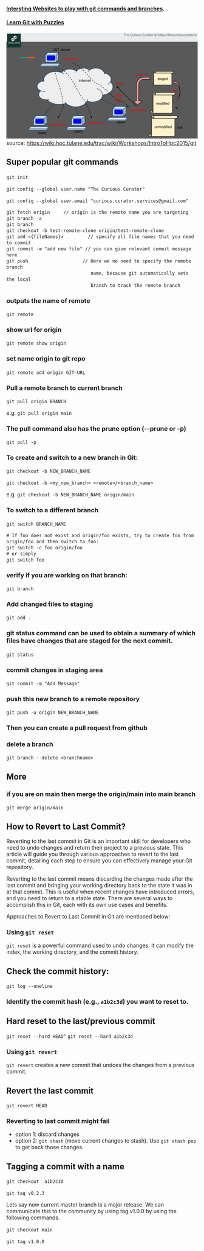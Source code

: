 #### [Intersting Websites to play with git commands and branches](https://git-school.github.io/visualizing-git/#free). 
#### [Learn Git with Puzzles](https://learngitbranching.js.org/)

![Client-Server](https://raw.githubusercontent.com/TheCuriousCurator/The-Ultimate-ML-Course/main/images/git/git-client-server.png "Client-Server")
source: https://wiki.hpc.tulane.edu/trac/wiki/Workshops/IntroToHpc2015/git

## Super popular git commands
`git init`

`git config --global user.name "The Curious Curator"`

`git config --global user.email "curious.curator.services@gmail.com"`


```
git fetch origin     // origin is the remote name you are targeting
git branch -a
git branch
git checkout -b test-remote-clone origin/test-remote-clone
git add <{fileNames}>         // specify all file names that you need to commit
git commit -m "add new file" // you can give relevant commit message here
git push                    // Here we no need to specify the remote branch 
                               name, because git automatically sets the local 
                               branch to track the remote branch 
```
### outputs the name of remote
`git remote`

### show url for origin
`git remote show origin`

### set name origin to git repo
`git remote add origin GIT-URL`

### Pull a remote branch to current branch
`git pull origin BRANCH`

e.g.
`git pull origin main`

### The pull command also has the prune option (--prune or -p) 
`git pull -p`

### To create and switch to a new branch in Git:
`git checkout -b NEW_BRANCH_NAME`

`git checkout -b <my_new_branch> <remote>/<branch_name>`

e.g. 
`git checkout -b NEW_BRANCH_NAME origin/main`

### To switch to a different branch
`git switch BRANCH_NAME`


```
# If foo does not exist and origin/foo exists, try to create foo from origin/foo and then switch to foo:
git switch -c foo origin/foo
# or simply
git switch foo
```

### verify if you are working on that branch:
`git branch`

### Add changed files to staging
`git add .`

### git status command can be used to obtain a summary of which files have changes that are staged for the next commit.
`git status`

### commit changes in staging area
`git commit -m "Add Message"`

### push this new branch to a remote repository
`git push -u origin NEW_BRANCH_NAME`

### Then you can create a pull request from github

### delete a branch
`git branch --delete <branchname>`

## More
### if you are on main then merge the origin/main into main branch
`git merge origin/main`

## How to Revert to Last Commit?
Reverting to the last commit in Git is an important skill for developers who need to undo changes and return their project to a previous state. This article will guide you through various approaches to revert to the last commit, detailing each step to ensure you can effectively manage your Git repository.

Reverting to the last commit means discarding the changes made after the last commit and bringing your working directory back to the state it was in at that commit. This is useful when recent changes have introduced errors, and you need to return to a stable state. There are several ways to accomplish this in Git, each with its own use cases and benefits.

Approaches to Revert to Last Commit in Git are mentioned below:

### Using `git reset`
`git reset` is a powerful command used to undo changes. It can modify the index, the working directory, and the commit history.

## Check the commit history:
`git log --oneline`
### Identify the commit hash (e.g., `a1b2c3d`) you want to reset to.

## Hard reset to the last/previous commit
`git reset --hard HEAD^`
`git reset --hard a1b2c3d`

### Using `git revert`
`git revert` creates a new commit that undoes the changes from a previous commit.

## Revert the last commit
`git revert HEAD`

### Reverting to last commit might fail
- option 1: discard changes
- option 2: `git stash` (move current changes to stash). Use `git stash pop` to get back those changes. 

## Tagging a commit with a name

`git checkout  a1b2c3d`

`git tag v0.2.3`

Lets say now current master branch is a major release. We can communicate this to the community by using tag v1.0.0 by using the following commands.

`git checkout main`

`git tag v1.0.0`

